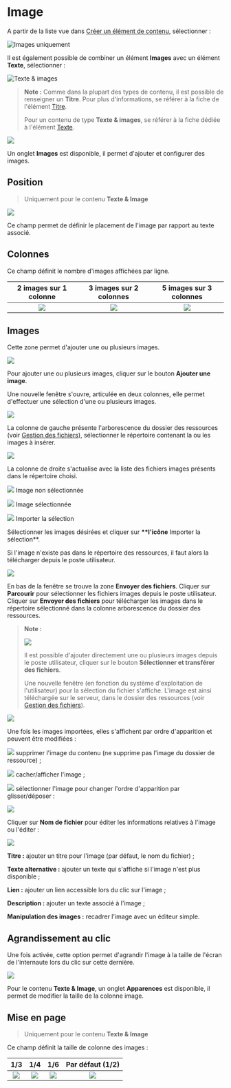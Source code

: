 # Image

A partir de la liste vue dans [Créer un élément de contenu](../creer-un-element-de-contenu.md), sélectionner :

![Images uniquement](../../.gitbook/assets/image%20%2817%29.png)

Il est également possible de combiner un élément **Images** avec un élément **Texte**, sélectionner :

![Texte &amp; images](../../.gitbook/assets/image%20%2819%29.png)

> **Note :** Comme dans la plupart des types de contenu, il est possible de renseigner un **Titre**. Pour plus d'informations, se référer à la fiche de l'élément [Titre](titre.md).
>
> Pour un contenu de type **Texte & images**, se référer à la fiche dédiée à l'élément [Texte](texte.md).

![](../../.gitbook/assets/add_content_images_ong.png)

Un onglet **Images** est disponible, il permet d'ajouter et configurer des images.

## Position

> Uniquement pour le contenu **Texte & Image**

![](../../.gitbook/assets/add_content_img_pos%20%281%29.png)

Ce champ permet de définir le placement de l'image par rapport au texte associé.

## **Colonnes**

Ce champ définit le nombre d'images affichées par ligne.

| 2 images sur 1 colonne | 3 images sur 2 colonnes | 5 images sur 3 colonnes |
| :---: | :---: | :---: |
| ![](../../.gitbook/assets/add_content_img_ex3%20%281%29.png) | ![](../../.gitbook/assets/add_content_img_ex1.png) | ![](../../.gitbook/assets/add_content_img_ex2-1.png) |

## **Images**

Cette zone permet d'ajouter une ou plusieurs images.

![](../../.gitbook/assets/add_content_btn_add1.png)

Pour ajouter une ou plusieurs images, cliquer sur le bouton **Ajouter une image**.

Une nouvelle fenêtre s'ouvre, articulée en deux colonnes, elle permet d'effectuer une sélection d'une ou plusieurs images.

![](../../.gitbook/assets/add_content_file1-1.png)

La colonne de gauche présente l'arborescence du dossier des ressources \(voir [Gestion des fichiers](https://www.gitbook.com/book/agrosup-dijon-eduter/guide-utilisation-typo3/edit#)\), sélectionner le répertoire contenant la ou les images à insérer.

![](../../.gitbook/assets/add_content_file2.png)

La colonne de droite s'actualise avec la liste des fichiers images présents dans le répertoire choisi.

![](../../.gitbook/assets/btn_selection_off.png) Image non sélectionnée

![](../../.gitbook/assets/btn_selection_on.png) Image sélectionnée

![](../../.gitbook/assets/btn_import.png) Importer la sélection

Sélectionner les images désirées et cliquer sur **\*\*l'icône** Importer la sélection\*\*.

Si l'image n'existe pas dans le répertoire des ressources, il faut alors la télécharger depuis le poste utilisateur.

![](../../.gitbook/assets/file_upload.png)

En bas de la fenêtre se trouve la zone **Envoyer des fichiers**. Cliquer sur **Parcourir** pour sélectionner les fichiers images depuis le poste utilisateur. Cliquer sur **Envoyer des fichiers** pour télécharger les images dans le répertoire sélectionné dans la colonne arborescence du dossier des ressources.

> **Note :**
>
> ![](../../.gitbook/assets/btn_import_img.png)
>
> Il est possible d'ajouter directement une ou plusieurs images depuis le poste utilisateur, cliquer sur le bouton **Sélectionner et transférer des fichiers**.
>
> Une nouvelle fenêtre \(en fonction du système d'exploitation de l'utilisateur\) pour la sélection du fichier s'affiche. L'image est ainsi téléchargée sur le serveur, dans le dossier des ressources \(voir [Gestion des fichiers](https://www.gitbook.com/book/agrosup-dijon-eduter/guide-utilisation-typo3/edit#)\).

![](../../.gitbook/assets/add_content_img_list.png)

Une fois les images importées, elles s'affichent par ordre d'apparition et peuvent être modifiées :

![](../../.gitbook/assets/rm_btn-1.png) supprimer l'image du contenu \(ne supprime pas l'image du dossier de ressource\) ;

![](../../.gitbook/assets/hide_btn%20%281%29.png) cacher/afficher l'image ;

![](../../.gitbook/assets/btn_select.png) sélectionner l'image pour changer l'ordre d'apparition par glisser/déposer :

![](../../.gitbook/assets/add_content_img_order.png)

Cliquer sur **Nom de fichier** pour éditer les informations relatives à l'image ou l'éditer :

![](../../.gitbook/assets/add_content_img_edit.png)

**Titre :** ajouter un titre pour l'image \(par défaut, le nom du fichier\) ;

**Texte alternative :** ajouter un texte qui s'affiche si l'image n'est plus disponible ;

**Lien :** ajouter un lien accessible lors du clic sur l'image ;

**Description :** ajouter un texte associé à l'image ;

**Manipulation des images :** recadrer l'image avec un éditeur simple.

## Agrandissement au clic

Une fois activée, cette option permet d'agrandir l'image à la taille de l'écran de l'internaute lors du clic sur cette dernière.

![](../../.gitbook/assets/add_content_image_texte_apparence.png)

Pour le contenu **Texte & Image**, un onglet **Apparences** est disponible, il permet de modifier la taille de la colonne image.

## Mise en page

> Uniquement pour le contenu **Texte & Image**

Ce champ définit la taille de colonne des images :

| 1/3 | 1/4 | 1/6 | Par défaut \(1/2\) |
| :---: | :---: | :---: | :---: |
| ![](../../.gitbook/assets/add_image_texte_col33.png) | ![](../../.gitbook/assets/add_image_texte_col25.png) | ![](../../.gitbook/assets/add_image_texte_col20.png) | ![](../../.gitbook/assets/add_image_texte_col50.png) |


